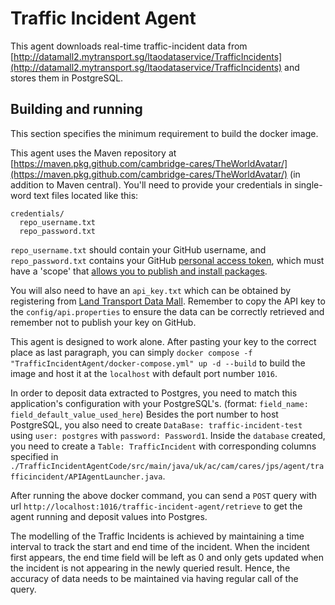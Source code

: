 # Traffic Incident Agent

This agent downloads real-time traffic-incident data from [http://datamall2.mytransport.sg/ltaodataservice/TrafficIncidents](http://datamall2.mytransport.sg/ltaodataservice/TrafficIncidents) and stores them in PostgreSQL.

## Building and running

This section specifies the minimum requirement to build the docker image.

This agent uses the Maven repository at [https://maven.pkg.github.com/cambridge-cares/TheWorldAvatar/](https://maven.pkg.github.com/cambridge-cares/TheWorldAvatar/) (in addition to Maven central). You'll need to provide your credentials in single-word text files located like this:

```
credentials/
  repo_username.txt
  repo_password.txt
```

`repo_username.txt` should contain your GitHub username, and `repo_password.txt` contains your GitHub [personal access token](https://docs.github.com/en/github/authenticating-to-github/creating-a-personal-access-token), which must have a 'scope' that [allows you to publish and install packages](https://docs.github.com/en/packages/working-with-a-github-packages-registry/working-with-the-apache-maven-registry#authenticating-to-github-packages).

You will also need to have an `api_key.txt` which can be obtained by registering from [Land Transport Data Mall](https://datamall.lta.gov.sg/content/datamall/en/request-for-api.html). Remember to copy the API key to the `config/api.properties` to ensure the data can be correctly retrieved and remember not to publish your key on GitHub.

This agent is designed to work alone. After pasting your key to the correct place as last paragraph, you can simply `docker compose -f "TrafficIncidentAgent/docker-compose.yml" up -d --build` to build the image and host it at the `localhost` with default port number `1016`.

In order to deposit data extracted to Postgres, you need to match this application's configuration with your PostgreSQL's. (format: `field_name: field_default_value_used_here`) Besides the port number to host PostgreSQL, you also need to create `DataBase: traffic-incident-test` using `user: postgres` with `password: Password1`. Inside the `database` created, you need to create a `Table: TrafficIncident` with corresponding columns specified in `./TrafficIncidentAgentCode/src/main/java/uk/ac/cam/cares/jps/agent/trafficincident/APIAgentLauncher.java`.

After running the above docker command, you can send a `POST` query with url `http://localhost:1016/traffic-incident-agent/retrieve` to get the agent running and deposit values into Postgres.

The modelling of the Traffic Incidents is achieved by maintaining a time interval to track the start and end time of the incident. When the incident first appears, the end time field will be left as 0 and only gets updated when the incident is not appearing in the newly queried result. Hence, the accuracy of data needs to be maintained via having regular call of the query.
